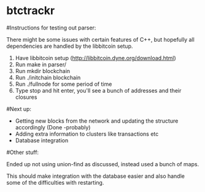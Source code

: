 btctrackr
=========
#Instructions for testing out parser:

There might be some issues with certain features of C++, but hopefully all
dependencies are handled by the libbitcoin setup.

1. Have libbitcoin setup (http://libbitcoin.dyne.org/download.html)
2. Run make in parser/
3. Run mkdir blockchain
4. Run ./initchain blockchain
5. Run ./fullnode for some period of time
6. Type stop and hit enter, you'll see a bunch of addresses and their closures

#Next up:
* Getting new blocks from the network and updating the structure accordingly (Done -probably)
* Adding extra information to clusters like transactions etc
* Database integration

#Other stuff:

Ended up not using union-find as discussed, instead used a bunch of maps.

This should make integration with the database easier and also handle
some of the difficulties with restarting.

